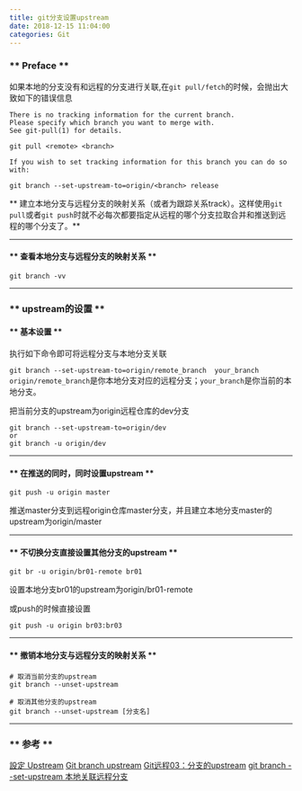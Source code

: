 ```yaml
---
title: git分支设置upstream
date: 2018-12-15 11:04:00
categories: Git
---
```


### ** Preface **

如果本地的分支没有和远程的分支进行关联,在`git pull/fetch`的时候，会抛出大致如下的错误信息

```
There is no tracking information for the current branch.
Please specify which branch you want to merge with.
See git-pull(1) for details.

git pull <remote> <branch>

If you wish to set tracking information for this branch you can do so with:

git branch --set-upstream-to=origin/<branch> release
```

** 建立本地分支与远程分支的映射关系（或者为跟踪关系track）。这样使用`git pull`或者`git push`时就不必每次都要指定从远程的哪个分支拉取合并和推送到远程的哪个分支了。**

*****************

#### ** 查看本地分支与远程分支的映射关系 **

```
git branch -vv
```
***************

### ** upstream的设置 **
#### ** 基本设置 **

执行如下命令即可将远程分支与本地分支关联

`git branch --set-upstream-to=origin/remote_branch  your_branch`
`origin/remote_branch`是你本地分支对应的远程分支；`your_branch`是你当前的本地分支。

把当前分支的upstream为origin远程仓库的dev分支
```
git branch --set-upstream-to=origin/dev
or
git branch -u origin/dev
```
***************

#### ** 在推送的同时，同时设置upstream **

```
git push -u origin master
```
推送master分支到远程origin仓库master分支，并且建立本地分支master的upstream为origin/master

*******************

#### ** 不切换分支直接设置其他分支的upstream **
```
git br -u origin/br01-remote br01
```
设置本地分支br01的upstream为origin/br01-remote

或push的时候直接设置
```
git push -u origin br03:br03
```

**********************************

#### ** 撤销本地分支与远程分支的映射关系 **

```
# 取消当前分支的upstream
git branch --unset-upstream

# 取消其他分支的upstream
git branch --unset-upstream [分支名]
```

*****************
### ** 参考 **

[設定 Upstream](https://zlargon.gitbooks.io/git-tutorial/content/remote/upstream.html)
[Git branch upstream](https://blog.csdn.net/tterminator/article/details/78108550)
[Git远程03：分支的upstream](https://higoge.github.io/2015/07/06/git-remote03/)
[git branch --set-upstream 本地关联远程分支](https://blog.csdn.net/z1137730824/article/details/78254564)